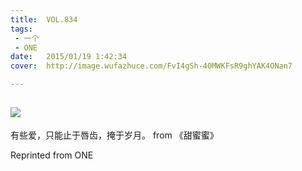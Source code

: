 ```yaml
---
title:	VOL.834
tags:
 - 一个
 - ONE
date:	2015/01/19 1:42:34
cover:	http://image.wufazhuce.com/FvI4gSh-40MWKFsR9ghYAK4ONan7

---
```

![](http://image.wufazhuce.com/FvI4gSh-40MWKFsR9ghYAK4ONan7)
---

有些爱，只能止于唇齿，掩于岁月。 from 《甜蜜蜜》
 
Reprinted from ONE
